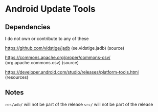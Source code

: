 # Android Update Tools

## Dependencies
I do not own or contribute to any of these

https://github.com/vidstige/jadb (se.vidstige.jadb) (source)

https://commons.apache.org/proper/commons-csv/ (org.apache.commons.csv) (source)

https://developer.android.com/studio/releases/platform-tools.html (resources)

## Notes
`res/adb/` will not be part of the release
`src/` will not be part of the release
